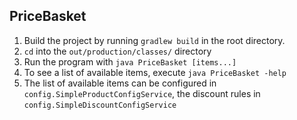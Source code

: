 ## PriceBasket

1. Build the project by running `gradlew build` in the root directory.
1. `cd` into the `out/production/classes/` directory
1. Run the program with `java PriceBasket [items...]`
1. To see a list of available items, execute `java PriceBasket -help`
1. The list of available items can be configured in `config.SimpleProductConfigService`, the discount rules in `config.SimpleDiscountConfigService`
